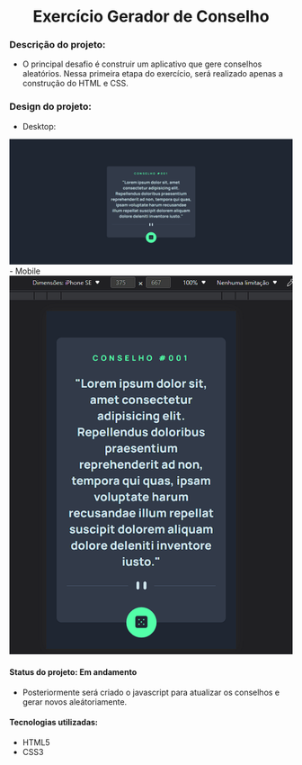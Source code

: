 <h1 align="center"> Exercício Gerador de Conselho </h1>

### Descrição do projeto: 
- O principal desafio é construir um aplicativo que gere conselhos aleatórios. Nessa primeira etapa do exercício, será realizado apenas a construção do HTML e CSS.

### Design do projeto:
- Desktop:
<img src="./design/design-desktop.png" alt= "imagem do projeto no desktop" >
- Mobile
<img src="./design/design-mobile.png" alt= "imagem do projeto no mobile">

#### Status do projeto: Em andamento
- Posteriormente será criado o javascript para atualizar os conselhos e gerar novos aleátoriamente.

#### Tecnologias utilizadas:
- HTML5
- CSS3
